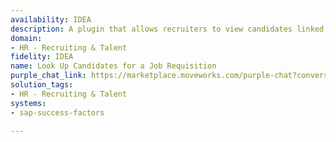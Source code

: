 ```yaml
---
availability: IDEA
description: A plugin that allows recruiters to view candidates linked to a job requisition.
domain:
- HR - Recruiting & Talent
fidelity: IDEA
name: Look Up Candidates for a Job Requisition
purple_chat_link: https://marketplace.moveworks.com/purple-chat?conversation=%7B%22messages%22%3A%5B%7B%22role%22%3A%22user%22%2C%22parts%22%3A%5B%7B%22richText%22%3A%22Look+up+candidates+for+a+requisition%22%7D%5D%7D%2C%7B%22role%22%3A%22assistant%22%2C%22parts%22%3A%5B%7B%22reasoningSteps%22%3A%5B%7B%22status%22%3A%22success%22%2C%22richText%22%3A%22Understanding+intent+to+look+up+candidates+by+requisition.%22%7D%2C%7B%22status%22%3A%22pending%22%2C%22richText%22%3A%22Prompting+user+for+job+opening+details.%22%7D%5D%7D%2C%7B%22richText%22%3A%22Please+specify+the+job+opening+or+title+for+which+you%27d+like+to+see+candidates.%22%7D%5D%7D%2C%7B%22role%22%3A%22user%22%2C%22parts%22%3A%5B%7B%22richText%22%3A%22Candidates+who+have+applied+for+Business+Consultant+position%22%7D%5D%7D%2C%7B%22role%22%3A%22assistant%22%2C%22parts%22%3A%5B%7B%22reasoningSteps%22%3A%5B%7B%22status%22%3A%22success%22%2C%22richText%22%3A%22Searching+for+requisitions+matching+%27Business+Consultant%27.%22%7D%2C%7B%22status%22%3A%22pending%22%2C%22richText%22%3A%22Presenting+matching+requisitions+for+user+selection.%22%7D%5D%7D%2C%7B%22richText%22%3A%22I+found+3+job+requisitions+matching+%27Business+Consultant%27.+Please+select+the+one+you%27re+interested+in%3A%3Cbr+xmlns%3D%5C%22http%3A%2F%2Fwww.w3.org%2F1999%2Fxhtml%5C%22+%2F%3E1.+%3Cb+xmlns%3D%5C%22http%3A%2F%2Fwww.w3.org%2F1999%2Fxhtml%5C%22%3EBusiness+Consultant%3C%2Fb%3E+-+Req+%23101%3Cbr+xmlns%3D%5C%22http%3A%2F%2Fwww.w3.org%2F1999%2Fxhtml%5C%22+%2F%3E2.+%3Cb+xmlns%3D%5C%22http%3A%2F%2Fwww.w3.org%2F1999%2Fxhtml%5C%22%3ESenior+Business+Consultant%3C%2Fb%3E+-+Req+%23102%3Cbr+xmlns%3D%5C%22http%3A%2F%2Fwww.w3.org%2F1999%2Fxhtml%5C%22+%2F%3E3.+%3Cb+xmlns%3D%5C%22http%3A%2F%2Fwww.w3.org%2F1999%2Fxhtml%5C%22%3EJunior+Business+Consultant%3C%2Fb%3E+-+Req+%23103%22%7D%2C%7B%22citations%22%3A%5B%7B%22connectorName%22%3A%22sap-successfactors%22%2C%22citationTitle%22%3A%22Business+Consultant+-+Req+%23101+%28Open%29%22%7D%2C%7B%22connectorName%22%3A%22sap-successfactors%22%2C%22citationTitle%22%3A%22Senior+Business+Consultant+-+Req+%23102+%28Open%29%22%7D%2C%7B%22connectorName%22%3A%22sap-successfactors%22%2C%22citationTitle%22%3A%22Junior+Business+Consultant+-+Req+%23103+%28Pending+Approval%29%22%7D%5D%7D%5D%7D%2C%7B%22role%22%3A%22user%22%2C%22parts%22%3A%5B%7B%22richText%22%3A%22The+3rd+one%22%7D%5D%7D%2C%7B%22role%22%3A%22assistant%22%2C%22parts%22%3A%5B%7B%22reasoningSteps%22%3A%5B%7B%22status%22%3A%22success%22%2C%22richText%22%3A%22User+selected+%27Junior+Business+Consultant+-+Req+%23103%27.%22%7D%2C%7B%22status%22%3A%22success%22%2C%22richText%22%3A%22Retrieving+candidate+details+for+Req+%23103+from+SAP+SuccessFactors.%22%7D%5D%7D%2C%7B%22richText%22%3A%22%3Cp%3EHere+are+the+candidates+for+%3Cstrong%3EJunior+Business+Consultant+-+Req+%23103%3C%2Fstrong%3E%3A%3C%2Fp%3E%3Cp%3E%3Cstrong%3EJane+Doe%3C%2Fstrong%3E%3C%2Fp%3E%3Cul%3E%3Cli%3E%3Cp%3EApplication+status%3A+Interviewing%3C%2Fp%3E%3C%2Fli%3E%3Cli%3E%3Cp%3ECurrent+disposition%3A+Interview+Scheduled%3C%2Fp%3E%3C%2Fli%3E%3Cli%3E%3Cp%3ESource%3A+LinkedIn%3C%2Fp%3E%3C%2Fli%3E%3Cli%3E%3Cp%3ECandidate+ID%3A+CND-456%3C%2Fp%3E%3C%2Fli%3E%3Cli%3E%3Cp%3EEmail+address%3A+jane.doe%40example.com%3C%2Fp%3E%3C%2Fli%3E%3Cli%3E%3Cp%3EPhone+number%28s%29%3A+%2B1+%28555%29+123-4567%3C%2Fp%3E%3C%2Fli%3E%3Cli%3E%3Cp%3EAddress%3A+123+Main+St%2C+Anytown%2C+CA+90210%2C+USA%3C%2Fp%3E%3C%2Fli%3E%3Cli%3E%3Cp%3EResume%3A+%3Ca+target%3D%5C%22_blank%5C%22+rel%3D%5C%22noopener+noreferrer+nofollow%5C%22+class%3D%5C%22editor-link%5C%22+href%3D%5C%22%23%5C%22%3EJaneDoe_Resume.pdf%3C%2Fa%3E%3C%2Fp%3E%3C%2Fli%3E%3Cli%3E%3Cp%3ECover+letter%3A+%3Ca+target%3D%5C%22_blank%5C%22+rel%3D%5C%22noopener+noreferrer+nofollow%5C%22+class%3D%5C%22editor-link%5C%22+href%3D%5C%22%23%5C%22%3EJaneDoe_CoverLetter.pdf%3C%2Fa%3E%3C%2Fp%3E%3C%2Fli%3E%3Cli%3E%3Cp%3EWork+experience%3A+Software+Engineer+at+TechCorp+%282020-Present%29%3C%2Fp%3E%3C%2Fli%3E%3Cli%3E%3Cp%3EEducation+details%3A+BS+in+Computer+Science%2C+University+of+California+%282020%29%3C%2Fp%3E%3C%2Fli%3E%3Cli%3E%3Cp%3ESkills+%2F+certifications%3A+Java%2C+Python%2C+AWS%2C+PMP%3C%2Fp%3E%3C%2Fli%3E%3Cli%3E%3Cp%3ELinkedIn+%2F+social+profiles%3A+%3Ca+target%3D%5C%22_blank%5C%22+rel%3D%5C%22noopener+noreferrer+nofollow%5C%22+class%3D%5C%22editor-link%5C%22+href%3D%5C%22%23%5C%22%3Elinkedin.com%2Fin%2Fjanedoe%3C%2Fa%3E%3C%2Fp%3E%3Cp%3E%3C%2Fp%3E%3C%2Fli%3E%3C%2Ful%3E%3Cp%3E%3Cstrong%3EMark+Johnson%3C%2Fstrong%3E%3C%2Fp%3E%3Cul%3E%3Cli%3E%3Cp%3EApplication+status%3A+New+Application%3C%2Fp%3E%3C%2Fli%3E%3Cli%3E%3Cp%3ECurrent+disposition%3A+Under+Review%3C%2Fp%3E%3C%2Fli%3E%3Cli%3E%3Cp%3ESource%3A+Company+Website%3C%2Fp%3E%3C%2Fli%3E%3Cli%3E%3Cp%3ECandidate+ID%3A+CND-789%3C%2Fp%3E%3C%2Fli%3E%3Cli%3E%3Cp%3EEmail+address%3A+mark.j%40example.com%3C%2Fp%3E%3C%2Fli%3E%3Cli%3E%3Cp%3EPhone+number%28s%29%3A+%2B1+%28555%29+987-6543%3C%2Fp%3E%3C%2Fli%3E%3Cli%3E%3Cp%3EAddress%3A+456+Oak+Ave%2C+Big+City%2C+NY+10001%2C+USA%3C%2Fp%3E%3C%2Fli%3E%3Cli%3E%3Cp%3EResume%3A+%3Ca+target%3D%5C%22_blank%5C%22+rel%3D%5C%22noopener+noreferrer+nofollow%5C%22+class%3D%5C%22editor-link%5C%22+href%3D%5C%22%23%5C%22%3EMarkJohnson_Resume.pdf%3C%2Fa%3E%3C%2Fp%3E%3C%2Fli%3E%3Cli%3E%3Cp%3ECover+letter%3A+N%2FA%3C%2Fp%3E%3C%2Fli%3E%3Cli%3E%3Cp%3EWork+experience%3A+Junior+Developer+at+StartupX+%282021-Present%29%3C%2Fp%3E%3C%2Fli%3E%3Cli%3E%3Cp%3EEducation+details%3A+BA+in+Computer+Engineering%2C+State+University+%282021%29%3C%2Fp%3E%3C%2Fli%3E%3Cli%3E%3Cp%3ESkills+%2F+certifications%3A+C%23%2C+SQL%2C+Azure%3C%2Fp%3E%3C%2Fli%3E%3Cli%3E%3Cp%3ELinkedIn+%2F+social+profiles%3A+%3Ca+target%3D%5C%22_blank%5C%22+rel%3D%5C%22noopener+noreferrer+nofollow%5C%22+class%3D%5C%22editor-link%5C%22+href%3D%5C%22%23%5C%22%3Elinkedin.com%2Fin%2Fmarkjohnson%3C%2Fa%3E%3C%2Fp%3E%3C%2Fli%3E%3C%2Ful%3E%22%7D%5D%7D%5D%7D
solution_tags:
- HR - Recruiting & Talent
systems:
- sap-success-factors

---
```

